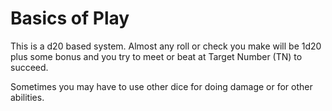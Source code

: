 # Basics of Play
This is a d20 based system. Almost any roll or check you make will be 1d20 plus some bonus and you try to meet or beat at Target Number (TN) to succeed.

Sometimes you may have to use other dice for doing damage or for other abilities.
